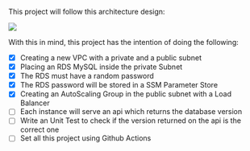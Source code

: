 This project will follow this architecture design:

![](media/architecture.png)

With this in mind, this project has the intention of doing the following:

- [x] Creating a new VPC with a private and a public subnet
- [x] Placing an RDS MySQL inside the private Subnet
- [x] The RDS must have a random password
- [x] The RDS password will be stored in a SSM Parameter Store
- [x] Creating an AutoScaling Group in the public subnet with a Load Balancer
- [ ] Each instance will serve an api which returns the database version
- [ ] Write an Unit Test to check if the version returned on the api is the correct one
- [ ] Set all this project using Github Actions